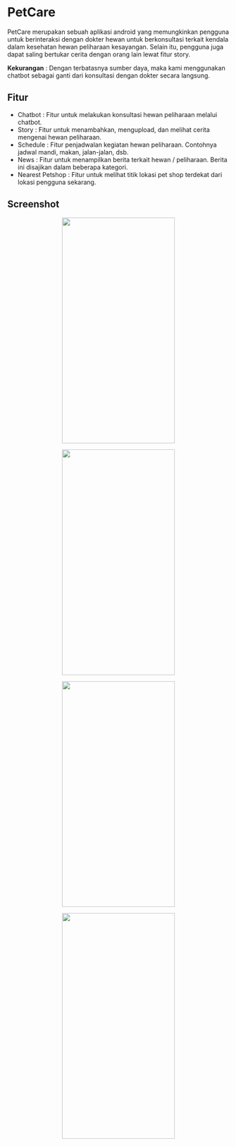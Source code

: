 # PetCare

PetCare merupakan sebuah aplikasi android yang memungkinkan pengguna untuk berinteraksi dengan dokter hewan untuk berkonsultasi terkait kendala dalam kesehatan hewan peliharaan kesayangan. Selain itu, pengguna juga dapat saling bertukar cerita dengan orang lain lewat fitur story. 

**Kekurangan** : Dengan terbatasnya sumber daya, maka kami menggunakan chatbot sebagai ganti dari konsultasi dengan dokter secara langsung. 

## Fitur 
* Chatbot   : Fitur untuk melakukan konsultasi hewan peliharaan melalui chatbot.
* Story     : Fitur untuk menambahkan, mengupload, dan melihat cerita mengenai hewan peliharaan. 
* Schedule  : Fitur penjadwalan kegiatan hewan peliharaan. Contohnya jadwal mandi, makan, jalan-jalan, dsb. 
* News      : Fitur untuk menampilkan berita terkait hewan / peliharaan. Berita ini disajikan dalam beberapa kategori.
* Nearest Petshop : Fitur untuk melihat titik lokasi pet shop terdekat dari lokasi pengguna sekarang. 

## Screenshot

<p align ="center" >
  <img src="https://user-images.githubusercontent.com/74239131/208044349-92abc712-04cc-4abe-9135-d149ec0f8d27.png" width="256" height="512"/>

</p>

<p align ="center" >
  <img src="https://user-images.githubusercontent.com/74239131/208046512-69f3750d-7cd1-49e6-a31a-c0239480f524.png" width="256" height="512"/>

</p>

<p align ="center" >
  <img src="https://user-images.githubusercontent.com/74239131/208046579-4669e45b-b3fd-4344-b7c8-d12b22fd629d.png" width="256" height="512"/>

</p>

<p align ="center" >
  <img src="https://user-images.githubusercontent.com/74239131/208046597-84c67d90-d291-4c7b-9ed6-d56a56ace491.png" width="256" height="512"/>

</p>


